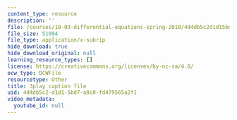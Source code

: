 ```yaml
---
content_type: resource
description: ''
file: /courses/18-03-differential-equations-spring-2010/4d4db5c2d1d15bd7a8c0fd479565a2f1_UJG0f0BSX14.vtt
file_size: 51094
file_type: application/x-subrip
hide_download: true
hide_download_original: null
learning_resource_types: []
license: https://creativecommons.org/licenses/by-nc-sa/4.0/
ocw_type: OCWFile
resourcetype: Other
title: 3play caption file
uid: 4d4db5c2-d1d1-5bd7-a8c0-fd479565a2f1
video_metadata:
  youtube_id: null
---
```

